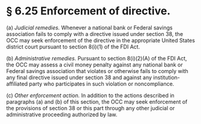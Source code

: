 # § 6.25   Enforcement of directive.

(a) *Judicial remedies.* Whenever a national bank or Federal savings association fails to comply with a directive issued under section 38, the OCC may seek enforcement of the directive in the appropriate United States district court pursuant to section 8(i)(1) of the FDI Act.


(b) *Administrative remedies.* Pursuant to section 8(i)(2)(A) of the FDI Act, the OCC may assess a civil money penalty against any national bank or Federal savings association that violates or otherwise fails to comply with any final directive issued under section 38 and against any institution-affiliated party who participates in such violation or noncompliance.


(c) *Other enforcement action.* In addition to the actions described in paragraphs (a) and (b) of this section, the OCC may seek enforcement of the provisions of section 38 or this part through any other judicial or administrative proceeding authorized by law. 





